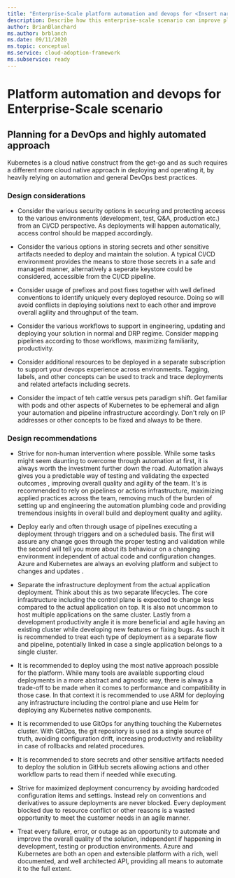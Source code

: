 ```yaml
---
title: "Enterprise-Scale platform automation and devops for <Insert narrative Name>"
description: Describe how this enterprise-scale scenario can improve platform automation and devops of <Insert Scenario Name>
author: BrianBlanchard
ms.author: brblanch
ms.date: 09/11/2020
ms.topic: conceptual
ms.service: cloud-adoption-framework
ms.subservice: ready
---
```


# Platform automation and devops for <Insert narrative Name> Enterprise-Scale scenario

## Planning for a DevOps and highly automated approach

Kubernetes is a cloud native construct from the get-go and as such requires a different more cloud native approach in deploying and operating it, by heavily relying on automation and general DevOps best practices. 

### Design considerations

- Consider the various security options in securing and protecting access to the various environments (development, test, Q&A, production etc.) from an CI/CD perspective. As deployments will happen automatically, access control should be mapped accordingly. 

- Consider the various options in storing secrets and other sensitive artifacts needed to deploy and maintain the solution. A typical CI/CD environment provides the means to store those secrets in a safe and managed manner, alternatively a seperate keystore could be considered, accessible from the CI/CD pipeline.

- Consider usage of prefixes and post fixes together with well defined conventions to identify uniquely every deployed resource. Doing so will avoid conflicts in deploying solutions next to each other and improve overall agility and throughput of the team. 

- Consider the various workflows to support in engineering, updating and deploying your solution in normal and DRP regime. Consider mapping pipelines according to those workflows, maximizing familiarity, productivity. 

- Consider additional resources to be deployed in a separate subscription to support your devops experience across environments. Tagging, labels, and other concepts can be used to track and trace deployments and related artefacts including secrets.  

- Consider the impact of teh cattle versus pets paradigm shift. Get familiar with pods and other aspects of Kubernetes to be ephemeral and align your automation and pipeline infrastructure accordingly. Don't rely on IP addresses or other concepts to be fixed and always to be there.

### Design recommendations

- Strive for non-human intervention where possible. While some tasks might seem daunting to overcome through automation at first, it is always worth the investment further down the road. Automation always gives you a predictable way of testing and validating the expected outcomes , improving overall quality and agility of the team. It's is recommended to rely on pipelines or actions infrastructure, maximizing applied practices across the team, removing much of the burden of setting up and engineering the automation plumbing code and providing tremendous insights in overall build and deployment quality and agility.

- Deploy early and often through usage of pipelines executing a deployment through triggers and on a scheduled basis. The first will assure any change goes through the proper testing and validation while the second will tell you more about its behaviour on a changing environment independent of actual code and configuration changes. Azure and Kubernetes are always an evolving platform and subject to changes and updates .

- Separate the infrastructure deployment from the actual application deployment. Think about this as two separate lifecycles. The core infrastructure including the control plane is expected to change less compared to the actual application on top. It is also not uncommon to host multiple applications on the same cluster. Lastly from a development productivity angle it is more beneficial and agile having an existing cluster while developing new features or fixing bugs. As such it is recommended to treat each type of deployment as a separate flow and pipeline, potentially linked in case a single application belongs to a single cluster.

- It is recommended to deploy using the most native approach possible for the platform. While many tools are available supporting cloud deployments in a more abstract and agnostic way, there is always a trade-off to be made when it comes to performance and compatibility in those case. In that context it is recommended to use ARM for deploying any infrastructure including the control plane and use Helm for deploying any Kubernetes native components.

- It is recommended to use GitOps for anything touching the Kubernetes cluster. With GitOps, the git repository is used as a single source of truth, avoiding configuration drift, increasing productivity and reliability in case of rollbacks and related procedures.

- It is recommended to store secrets and other sensitive artifacts needed to deploy the solution in GitHub secrets allowing actions and other workflow parts to read them if needed while executing.

- Strive for maximized deployment concurrency by avoiding hardcoded configuration items and settings. Instead rely on conventions and derivatives to assure deployments are never blocked. Every deployment blocked due to resource conflict or other reasons is a wasted opportunity to meet the customer needs in an agile manner.

- Treat every failure, error, or outage as an opportunity to automate and improve the overall quality of the solution, independent if happening in development, testing or production environments. Azure and Kubernetes are both an open and extensible platform with a rich, well documented, and well architected API, providing all means to automate it to the full extent. 
